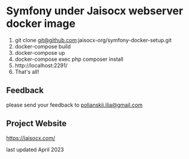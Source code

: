 # Symfony under Jaisocx webserver docker image

1. git clone git@github.com:jaisocx-org/symfony-docker-setup.git
2. docker-compose build
3. docker-compose up
4. docker-compose exec php composer install
4. http://localhost:2291/
4. That's all!

## Feedback
please send your feedback to polianskii.ilia@gmail.com

## Project Website
https://jaisocx.com/

last updated April 2023
